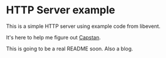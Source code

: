 # HTTP Server example #

This is a simple HTTP server using example code from libevent.

It's here to help me figure out
[Capstan](https://github.com/cloudius-systems/capstan).

This is going to be a real README soon.  Also a blog.

